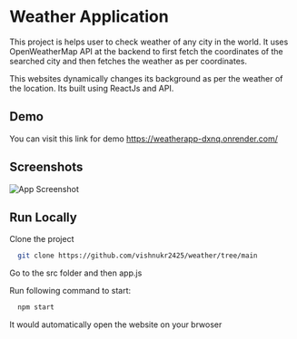 
# Weather Application 

This project is helps user to check weather of any city in the world. It uses OpenWeatherMap API at the backend to first fetch the coordinates of the searched city and then fetches the weather as per coordinates.

This websites dynamically changes its background as per the weather of the location. Its built using ReactJs and API.



## Demo
You can visit this link for demo
https://weatherapp-dxnq.onrender.com/


## Screenshots

![App Screenshot](C:\Users\vishn\OneDrive\Pictures\Screenshots\outpass_home.png)


## Run Locally

Clone the project

```bash
  git clone https://github.com/vishnukr2425/weather/tree/main
```

Go to the src folder and then app.js

Run following command to start:

```bash
  npm start
```

It would automatically open the website on your brwoser

